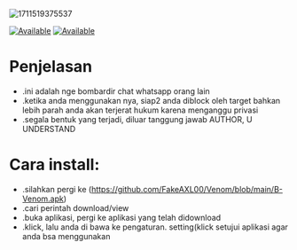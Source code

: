 ![1711519375537](https://github.com/FakeAXL00/Venom/assets/164671698/9454232c-5970-4067-8991-73bf64b3b3d5)

[![Available](https://img.shields.io/badge/Me:-FakeAXL-red.svg?maxAge=259200)]()
[![Available](https://img.shields.io/badge/DoyouLoveme:-PleaseAnswer-red.svg?maxAge=259200)]()

# Penjelasan 
* .ini adalah nge bombardir chat whatsapp orang lain
* .ketika anda menggunakan nya, siap2 anda diblock oleh target bahkan lebih parah anda akan terjerat hukum karena menganggu privasi
* .segala bentuk yang terjadi, diluar tanggung jawab AUTHOR, U UNDERSTAND

# Cara install:
* .silahkan pergi ke (https://github.com/FakeAXL00/Venom/blob/main/B-Venom.apk)
* .cari perintah download/view
* .buka aplikasi, pergi ke aplikasi yang telah didownload
* .klick, lalu anda di bawa ke pengaturan. setting(klick setujui aplikasi agar anda bsa menggunakan
